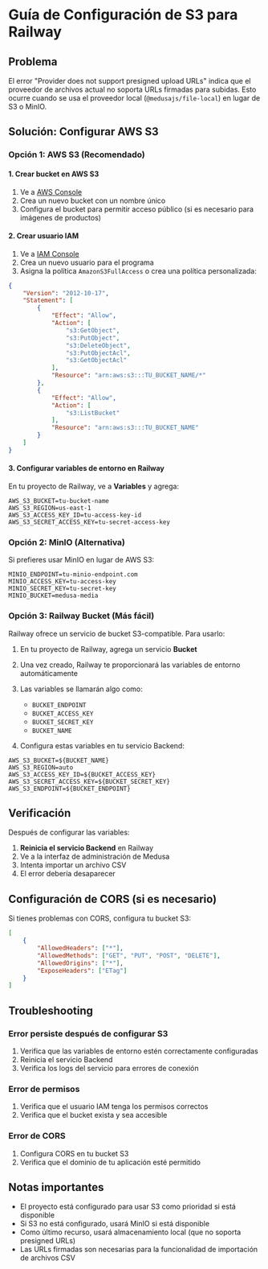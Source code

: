 # Guía de Configuración de S3 para Railway

## Problema
El error "Provider does not support presigned upload URLs" indica que el proveedor de archivos actual no soporta URLs firmadas para subidas. Esto ocurre cuando se usa el proveedor local (`@medusajs/file-local`) en lugar de S3 o MinIO.

## Solución: Configurar AWS S3

### Opción 1: AWS S3 (Recomendado)

#### 1. Crear bucket en AWS S3
1. Ve a [AWS Console](https://console.aws.amazon.com/s3/)
2. Crea un nuevo bucket con un nombre único
3. Configura el bucket para permitir acceso público (si es necesario para imágenes de productos)

#### 2. Crear usuario IAM
1. Ve a [IAM Console](https://console.aws.amazon.com/iam/)
2. Crea un nuevo usuario para el programa
3. Asigna la política `AmazonS3FullAccess` o crea una política personalizada:

```json
{
    "Version": "2012-10-17",
    "Statement": [
        {
            "Effect": "Allow",
            "Action": [
                "s3:GetObject",
                "s3:PutObject",
                "s3:DeleteObject",
                "s3:PutObjectAcl",
                "s3:GetObjectAcl"
            ],
            "Resource": "arn:aws:s3:::TU_BUCKET_NAME/*"
        },
        {
            "Effect": "Allow",
            "Action": [
                "s3:ListBucket"
            ],
            "Resource": "arn:aws:s3:::TU_BUCKET_NAME"
        }
    ]
}
```

#### 3. Configurar variables de entorno en Railway

En tu proyecto de Railway, ve a **Variables** y agrega:

```env
AWS_S3_BUCKET=tu-bucket-name
AWS_S3_REGION=us-east-1
AWS_S3_ACCESS_KEY_ID=tu-access-key-id
AWS_S3_SECRET_ACCESS_KEY=tu-secret-access-key
```

### Opción 2: MinIO (Alternativa)

Si prefieres usar MinIO en lugar de AWS S3:

```env
MINIO_ENDPOINT=tu-minio-endpoint.com
MINIO_ACCESS_KEY=tu-access-key
MINIO_SECRET_KEY=tu-secret-key
MINIO_BUCKET=medusa-media
```

### Opción 3: Railway Bucket (Más fácil)

Railway ofrece un servicio de bucket S3-compatible. Para usarlo:

1. En tu proyecto de Railway, agrega un servicio **Bucket**
2. Una vez creado, Railway te proporcionará las variables de entorno automáticamente
3. Las variables se llamarán algo como:
   - `BUCKET_ENDPOINT`
   - `BUCKET_ACCESS_KEY`
   - `BUCKET_SECRET_KEY`
   - `BUCKET_NAME`

4. Configura estas variables en tu servicio Backend:

```env
AWS_S3_BUCKET=${BUCKET_NAME}
AWS_S3_REGION=auto
AWS_S3_ACCESS_KEY_ID=${BUCKET_ACCESS_KEY}
AWS_S3_SECRET_ACCESS_KEY=${BUCKET_SECRET_KEY}
AWS_S3_ENDPOINT=${BUCKET_ENDPOINT}
```

## Verificación

Después de configurar las variables:

1. **Reinicia el servicio Backend** en Railway
2. Ve a la interfaz de administración de Medusa
3. Intenta importar un archivo CSV
4. El error debería desaparecer

## Configuración de CORS (si es necesario)

Si tienes problemas con CORS, configura tu bucket S3:

```json
[
    {
        "AllowedHeaders": ["*"],
        "AllowedMethods": ["GET", "PUT", "POST", "DELETE"],
        "AllowedOrigins": ["*"],
        "ExposeHeaders": ["ETag"]
    }
]
```

## Troubleshooting

### Error persiste después de configurar S3
1. Verifica que las variables de entorno estén correctamente configuradas
2. Reinicia el servicio Backend
3. Verifica los logs del servicio para errores de conexión

### Error de permisos
1. Verifica que el usuario IAM tenga los permisos correctos
2. Verifica que el bucket exista y sea accesible

### Error de CORS
1. Configura CORS en tu bucket S3
2. Verifica que el dominio de tu aplicación esté permitido

## Notas importantes

- El proyecto está configurado para usar S3 como prioridad si está disponible
- Si S3 no está configurado, usará MinIO si está disponible
- Como último recurso, usará almacenamiento local (que no soporta presigned URLs)
- Las URLs firmadas son necesarias para la funcionalidad de importación de archivos CSV